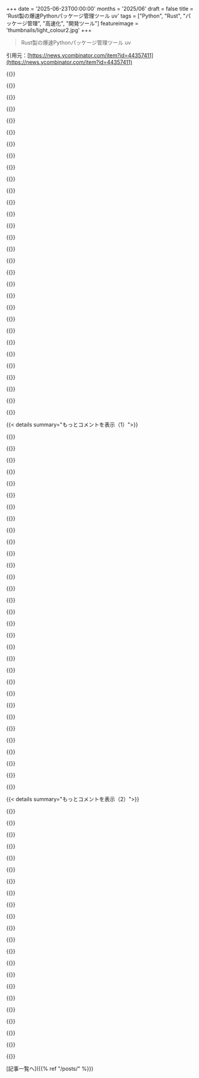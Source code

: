 +++
date = '2025-06-23T00:00:00'
months = '2025/06'
draft = false
title = 'Rust製の爆速Pythonパッケージ管理ツール uv'
tags = ["Python", "Rust", "パッケージ管理", "高速化", "開発ツール"]
featureimage = 'thumbnails/light_colour2.jpg'
+++

> Rust製の爆速Pythonパッケージ管理ツール uv

引用元：[https://news.ycombinator.com/item?id=44357411](https://news.ycombinator.com/item?id=44357411)




{{<matomeQuote body="以前はvenvとpipで十分って思ってたけど、共有サーバーでpipが遅いしキャッシュで容量食うしで困ってuvにしたら全部うまくいったんだ。<br>まだ使ってないなら、たった5分試してみて損はないよ。" userName="acheong08" createdAt="2025/06/23 18:56:33" color="#45d325">}}




{{<matomeQuote body="uvはmiseみたいなもっといろんな言語に対応してるツールと比べてどうなんだろう？<br>俺はmiseにASDFから乗り換えたんだけどさ。" userName="psychoslave" createdAt="2025/06/23 20:00:29" color="">}}




{{<matomeQuote body="req.txtなんてマジ最悪。<br>uvとかPoetry, PDMみたいな新しいツールを使ったら、もうpipとreq.txtには戻れないよ、マジでめちゃくちゃだから。<br>uvは超速くて最高だけど、まだちょっと荒削りなとこやバグもあるね。" userName="espdev" createdAt="2025/06/23 19:27:30" color="#ff5733">}}




{{<matomeQuote body="pipのキャッシュが容量食ってたって話だけど、uvはストレージの使い方うまい？<br>もしそうなら、具体的にどうやって？（共有したりとか？）" userName="yjftsjthsd-h" createdAt="2025/06/23 20:06:53" color="#ff33a1">}}




{{<matomeQuote body="俺たちはpyproject.tomlからreq.txtを作るのにuvを使ってるよ。<br>ロックされたバージョンを得るためにね。<br>Makefileでの例はこんな感じ。<br>＜code＞uv pip compile pyproject.toml -o requirements.txt＜/code＞<br>＜code＞uv pip compile --extra=dev pyproject.toml -o requirements.dev.txt＜/code＞" userName="kortex" createdAt="2025/06/23 20:47:07" color="#ff5733">}}




{{<matomeQuote body="2009年頃にpipとvenvを使ってたの覚えてるな。<br>5〜10年前に確認した時は、コミュニティではDocker使うのが主流って話だったけど、今はそうじゃないの？" userName="_vya7" createdAt="2025/06/23 20:51:35" color="">}}




{{<matomeQuote body="コメント5のreq.txtを作るのって何のため？<br>古いCI/CDパイプラインをサポートするためとか？<br>uv.lockでロックされたバージョンとか全部含まれてるんだから、それで十分じゃない？" userName="espdev" createdAt="2025/06/23 22:33:04" color="#ff5733">}}




{{<matomeQuote body="uvのマジで最高な機能は、これまでのvenvを使ったやり方とそのまま使えること。<br>ただ＜code＞uv venv＜/code＞って打てばいいんだぜ。" userName="tomjakubowski" createdAt="2025/06/23 21:21:56" color="#45d325">}}




{{<matomeQuote body="uvは大好きだけど、一つだけ注意点がある。<br>uvxだけは触るな。<br>あれで何時間も無駄にしたんだ。<br>なんであれがあるのかは分かるけど、組み込みのフットガン（危険な機能）だと思うよ。<br>uvxを避けていれば、問題なく使えるさ。" userName="oofbey" createdAt="2025/06/23 21:52:03" color="#38d3d3">}}




{{<matomeQuote body="残念だけど、uWSGIみたいにすごく大事なライブラリがuvと根本的に互換性がないんだ。<br>そのせいで、カスタムuWSGIを使ってる俺のアプリは全部ロールバックしなきゃいけなかったよ。" userName="level09" createdAt="2025/06/24 13:26:40" color="">}}




{{<matomeQuote body="俺がuvに乗り換えてないのはRuffでの経験があるからなんだよね。<br>Ruffは「Flake8、isort、Blackとドロップインパリティ」って言うけど、あれ全然本当じゃない。<br>少なくともisortに関しては、Ruffは自分たちがやりたいことだけ再実装して、もし機能とか設定が足りないなら、Ruffから昔のisortツールを呼び出せって言うんだよ。それ何の意味があるの？<br>Ruffはただ既存のいろんなツールを部分的に再実装して、新しいのをちょっと追加しただけじゃん。<br>だからRuffを使うと、結局使うツールの数はまた増えることになるし、Pylintがやってること全部はやってくれない。<br>uvへの移行については、Poetryより「速い」ってこと以外に、どんなメリットがあるのか良い話を聞かないんだよね。<br>今唯一知ってるユニークな点は、uvがPython自体をインストールできることで、Pyenvみたいなツールがいらなくなることくらいかな。<br>それは興味あるけど、「速い」だけじゃ十分な理由にならないんだよ。" userName="bmitc" createdAt="2025/06/23 22:52:40" color="">}}




{{<matomeQuote body="興味本位なんだけど、何が上手くいかなかったの？<br>俺はmiseの中で(そして外でも)Justをよく使ってるよ、ほとんど埋め込みシェルとかPythonスクリプトでね。<br>miseのタスクもちょっと使ったけど、俺にはそんなに便利さを感じなかったかな。<br>それともShebang付きのJustfileのこと？<br>どっちにしても、どんな問題に当たったか知りたいな（手伝えるかもだし）。" userName="pentaphobe" createdAt="2025/06/24 19:28:20" color="">}}




{{<matomeQuote body="uvは同じパッケージをハードリンクするから、仮想環境を追加しても容量がすごく少なくて済むんだよ。" userName="fsh" createdAt="2025/06/23 20:12:05" color="">}}




{{<matomeQuote body="pipもuvもパッケージは~/.cacheにキャッシュするんだけど、uvはそれを/tmpに変えたり、コピーじゃなくてシンボリックリンクにしたりできるんだ。" userName="acheong08" createdAt="2025/06/23 21:58:05" color="">}}




{{<matomeQuote body="ただし、マウントポイントを跨いじゃう場合は別だけどね、uvがちゃんと警告してくれるから大丈夫。" userName="snerbles" createdAt="2025/06/23 20:32:22" color="">}}




{{<matomeQuote body="俺は両方使ってるよ！<br>uvはmiseでグローバルに入れた。<br>それでuvのツールは“mise use -g pipx:foo”みたいに管理できるんだ。" userName="wrboyce" createdAt="2025/06/23 20:06:48" color="">}}




{{<matomeQuote body="パッケージ管理ツールの「これが正解」みたいなアドバイスって毎年変わるよね。<br>ちょっと前はvenvだったのに、pipenv、poetry、docker、そして今はuv。<br>これでエコシステムが落ち着いてくれるといいけど、どうなるかな。" userName="unclad5968" createdAt="2025/06/23 21:08:21" color="">}}




{{<matomeQuote body="俺にとって一番大きかったのはね、uvが説明するのがめちゃくちゃ簡単で、特にPythonを毎日書くわけじゃない人にとって、使うのが本当に楽ってこと。<br>pipとかだと、コンフィグファイルとvenvで、まず適切なvenvを用意するのに2ステップくらい覚えなきゃいけない — 作って、そこにインストールする — し、テスト実行とかスクリプト実行するたびに、変なShebang形式か、venvをactivateすることを覚えなきゃいけない。<br>エラーメッセージも全然助けにならないし。まぁ、あのセットアップは標準化されてないし公式にお墨付きがあるわけじゃないから仕方ないのかもだけど。<br>とにかく、「Import Errors」とvenvを脳内で繋げる作業を叩き込まないといけないんだよね。<br>できなくはないけど、慣れてない人にこれを教える時に、ツール全体がどれだけ…「ややこしい」って言葉が良いかな…かを思い知らされたよ。<br>それが今、チームメンバーは「uv run」、「uv add」、「uv sync」だけ覚えればいいんだ。<br>これで全体がすごく楽になったし、彼らにとっても全然抵抗がなくなったね。" userName="tetha" createdAt="2025/06/23 20:45:12" color="#ff33a1">}}




{{<matomeQuote body="uvはnpmとかああいう感じだと思っていいよ。<br>新しいPythonのpyproject.tomlはpackage.jsonに似てて、プロジェクトの説明とか依存関係を定義するんだ。<br>uvはこれを使うツールで、依存関係管理、ビルド、PyPi公開、テストとかのフック追加がすっごく簡単。<br>package.jsonとかなり似てるね。<br>仮想環境も自動で面倒見てくれるけど、自分でやってもOKだよ。" userName="varikin" createdAt="2025/06/24 01:45:45" color="#38d3d3">}}




{{<matomeQuote body="君はuvがどれだけ“速い”か、多分甘く見てるね。<br>マジで全然違うんだよ。<br>僕が切り替えた理由であり、今も言ってるのが、「uvは速すぎて、何かやってるか分からないくらい」って言葉。<br>最初に使った時、ちゃんと動いてるか確認したもん。<br>使わない理由（別のマネージャー不要とかpipで十分とか）も聞いたけど、正直あんまり納得できないかな。<br>でもpoetry使ってるなら、絶対乗り換えるべき！<br>uvは待ち時間がないpoetryだよ。<br>一番複雑なやつでも一日でいけるはず。<br>僕が時間かかったのはdockerをuv用に組み直したからだけど、それはdockerのせいであってuvのせいじゃないよ。" userName="projectdelphai" createdAt="2025/06/25 06:54:24" color="#38d3d3">}}




{{<matomeQuote body="あー、なるほどね、ありがとう！<br>もしかしたらもう直ってるかもだけど、<br>もっと色々移す前に、今すぐ試してぶっ壊してみるつもりだよ。" userName="pentaphobe" createdAt="2025/06/26 16:47:44" color="">}}




{{<matomeQuote body="ユーザーのホームのキャッシュフォルダに、インストールした全パッケージのグローバルキャッシュがあるんだ。" userName="kissgyorgy" createdAt="2025/06/23 21:03:57" color="">}}




{{<matomeQuote body="最近、実験的なリポジトリで似た話あったね。「ちょー簡単、$uv a b cだけ」ってやつ。<br>裏側は結構無駄があるっぽい？<br>でもね、標準のGNU-Debian-Ubuntu環境で問題なくスムーズに動いたんだ。" userName="mistrial9" createdAt="2025/06/23 22:23:40" color="">}}




{{<matomeQuote body="俺も自分で切り替えてみたんだ。<br>思ってたよりずっと簡単でスムーズだったね。" userName="PeterStuer" createdAt="2025/06/24 08:12:17" color="">}}




{{<matomeQuote body="俺は「別に試す必要ないな」ってコメントしに来たんだけど、<br>そのコメント読んで、今すぐ試してみようって気になったよ！" userName="ed_elliott_asc" createdAt="2025/06/23 20:57:22" color="">}}




{{<matomeQuote body="マジそれ！<br>最近miseで開発環境いくつか作ったんだけど、古いのはpoetryで新しいのはuvなんだ。<br>uvはマジでサクサク動くね。<br>夜と昼くらい違うよ！" userName="icedchai" createdAt="2025/06/23 22:50:43" color="#ff5733">}}




{{<matomeQuote body="Pip-toolsとrequirements.txtで乗り切ってきたけどさ、uv試したらマジでもう戻れないね！超速くて便利なんだわ。" userName="aequitas" createdAt="2025/06/23 19:48:13" color="#38d3d3">}}




{{<matomeQuote body="uv初めて使った時、あまりに速すぎて絶対なんか間違えたと思ったよ！pipとは全然違う速さだったね。" userName="polivier" createdAt="2025/06/23 18:17:27" color="#785bff">}}




{{<matomeQuote body="uvでも200msかかることあるし、エンター押してからプロンプト出るまで微妙に遅延感じるんだよね。Poetryならコーヒー淹れて待てば終わってるのに。" userName="tux3" createdAt="2025/06/23 19:14:55" color="#785bff">}}




{{<matomeQuote body="pipenvやPoetryが出てきた時も、きっと同じこと言われてたんだろうね。なんか面白いわ。" userName="Numerlor" createdAt="2025/06/23 20:09:25" color="">}}




{{< details summary="もっとコメントを表示（1）">}}

{{<matomeQuote body="前の会社でPoetryが依存関係の解決に何分もかかったことがあったよ。絶対壊れてると思ったけど、まぁ最後には終わったかな。" userName="icedchai" createdAt="2025/06/23 22:51:59" color="#45d325">}}




{{<matomeQuote body="Poetryが遅すぎて待ってられなくてさ、キャッシュとリスト全部消してパッケージ再インストールした方が早いと思ったことあるわ。uv試したら即乗り換えたね。" userName="projectdelphai" createdAt="2025/06/25 06:56:24" color="#ff5c5c">}}




{{<matomeQuote body="lol。うんうん、俺もやったやった。haha。前の会社はpoetry.lockの大量更新にめちゃ厳しかったから、あの時はできなかったけどね。" userName="icedchai" createdAt="2025/06/25 14:04:19" color="#ff33a1">}}




{{<matomeQuote body="俺も同じくlol！マジでスムーズすぎてPythonじゃないみたいだよ。" userName="baby" createdAt="2025/06/23 18:18:07" color="#ff5733">}}




{{<matomeQuote body="そりゃそうだ、Rust製だからね。😊" userName="johnfn" createdAt="2025/06/23 19:38:39" color="">}}




{{<matomeQuote body="俺もつい先週同じ経験したとこでさ、絶対おかしいだろって思ったよ。もう完全に乗り換え組だね。" userName="augustflanagan" createdAt="2025/06/23 18:37:11" color="#38d3d3">}}




{{<matomeQuote body="俺もそうだよ！<br>最初は疑ってたけど、使ってみたら手放せなくなったわ。<br>まじ爆速！" userName="nialse" createdAt="2025/06/23 18:28:04" color="">}}




{{<matomeQuote body="uvとruffは”車輪の再発明はするな”って意見への反例だね。<br>ただやるんじゃなくて、目的があれば桁違いに良いものを作れるんだ。" userName="theLiminator" createdAt="2025/06/23 17:43:25" color="#ff5c5c">}}




{{<matomeQuote body="Pythonのパッケージ管理の歴史を見ると、みんな今のやり方より良いものが作れるって思ってるのがよく分かるね。" userName="0cf8612b2e1e" createdAt="2025/06/23 18:09:01" color="">}}




{{<matomeQuote body="車輪を再発明したんじゃなくて、”ただ”木をもっと丈夫な素材に変えて、10倍速く回れるようにしたってことだね！" userName="eviks" createdAt="2025/06/23 17:58:07" color="#ff5733">}}




{{<matomeQuote body="正直、「車輪の再発明はするな」って言葉、全く意味分かんないんだよね。<br>いつまでも木製の円盤を車輪にしてるわけじゃないだろ？<br>もっと良い車輪はずっと発明してきたんだから、ソフトウェアでも同じことやろうぜ！" userName="mort96" createdAt="2025/06/23 18:27:58" color="#ff33a1">}}




{{<matomeQuote body="具体的に何が変わって速くなったのか気になるな。<br>PythonからRustに変えただけでネットワークやファイルI/Oは速くならないでしょ？<br>多分、良いアルゴリズムを選んだり、並列化したりしたおかげだと思うんだ。<br>PythonかRustかっていうよりね。（Pythonで並列化しにくくてRustで簡単なら話は別だけど）" userName="socalgal2" createdAt="2025/06/23 18:48:57" color="#ff33a1">}}




{{<matomeQuote body="uvは純粋にパフォーマンスを良くしただけなんだ。<br>Pythonの環境管理とかパッケージングの仕組み自体は何も変えてないよ。<br>改善はPythonビルドシステムエコシステム全体の頑張りと合意形成のおかげなんだ。" userName="nickelpro" createdAt="2025/06/23 19:16:24" color="#38d3d3">}}




{{<matomeQuote body="”桁違いに良い”って言葉について。<br>関係ないけど、”10倍”っていう短い言い方があるのに、なんでそのフレーズ使うんだろうね？不思議。" userName="jjtheblunt" createdAt="2025/06/23 18:25:36" color="">}}




{{<matomeQuote body="いや、実は違うんだ。<br>uvの主な違いの一つは、もうvenvのこと考えなくていいってことだよ。<br>最近のPyConで作者の一人が話してる動画がこれだよ:<br>https://www.youtube.com/watch?v=CV8KRvWKYDw<br>（他の場所で貼ったのとは別の動画ね）" userName="globular-toast" createdAt="2025/06/23 20:20:07" color="#45d325">}}




{{<matomeQuote body="XMLがあるのにJSONを発明した理由を聞かれた時、Douglas Crockfordは言ったんだ。<br>「車輪を再発明することの良い点は、丸いものが手に入ることだ」ってね。<br>https://scripting.wordpress.com/2006/12/20/scripting-news-fo..." userName="simonw" createdAt="2025/06/23 19:04:51" color="#785bff">}}




{{<matomeQuote body="uvってどうやって動くの？venvを作るんだよ。ここで言うのはPEP 405の概念で、Pythonの”venv”モジュールじゃないからね。" userName="nickelpro" createdAt="2025/06/23 21:10:54" color="">}}




{{<matomeQuote body="プログラムはいつも外部リソース待ちだからスクリプト言語の遅さは関係ないって言うけど、それウソだよ。計算が多い場合や、抽象化を重ねるとマジで遅くなる。プロファイルしたことないなら絶対やるべき！<br>あと、動的言語はマルチスレッドが苦手。コンパイル言語にすると100倍速くなることもザラにあるんだ。<br>動的言語がダメってわけじゃなくて、パフォーマンスの現実を知ってほしいんだよね。" userName="jerf" createdAt="2025/06/23 21:05:15" color="#785bff">}}




{{<matomeQuote body="実装の細かいことはどうでもいいんだよ。uvはPEP 405に従ってるかもだけど、そうじゃなくてもうまくいく。<br>大事なのは、他のPythonパッケージ管理ツールにあるような余計な面倒なことがないってこと。" userName="lmm" createdAt="2025/06/24 01:27:38" color="">}}




{{<matomeQuote body="uvがインタープリターの切り替えをすごく簡単にするところには同意しないな。3.11から3.12へ簡単に変えられるのはpybiの考え方だ。<br>他のツールでもできるけど、uvに組み込まれてると違う設定をブートストラップしやすいんだよね。" userName="0cf8612b2e1e" createdAt="2025/06/23 19:36:22" color="">}}




{{<matomeQuote body="uvがPEP 405に従ってるってのは超大事なんだよ。それがuvを単なる実装の一部にしてるんだ。<br>uvを他のツールと入れ替えても開発環境を変えなくていい。<br>これこそが標準の目的なんだから。" userName="nickelpro" createdAt="2025/06/24 02:34:51" color="#ff5c5c">}}




{{<matomeQuote body="＞ 動的スクリプト言語はマルチスレッドとか複数コア使うのが苦手...<br>この制限がない動的スクリプト言語ってどんなのがあるの？例を教えてほしいな。<br>私、その辺詳しくないんだよね。" userName="RhysU" createdAt="2025/06/23 22:08:34" color="">}}




{{<matomeQuote body="低レベル言語が速いのは分かるけど、パッケージマネージャーって計算そんなにしないんだよ。<br>主な仕事はダウンロード、解凍、ファイル書き込み。<br>依存関係の制約解消もボトルネックじゃない。<br>JavaScriptなら1000件並列ダウンロードとか超簡単だよ。解凍や書き込みも並列でいけるはず（Pythonは知らないけど）。" userName="socalgal2" createdAt="2025/06/23 21:24:34" color="#785bff">}}




{{<matomeQuote body="確かにpyenvより速くて良いけど、仮想環境っていう仕組み自体はuvが発明したわけじゃないんだ。<br>uvは他のツールよりPythonエコシステムを上手くやってるけど、やってることは関連するPEPで決まってる標準的なことだよ。" userName="nickelpro" createdAt="2025/06/23 19:37:45" color="#ff33a1">}}




{{<matomeQuote body="JSONのどこが変なの？<br>個人的にはバイナリデータに対応してないのが残念なくらいかな。<br>base64にするのがちょっと面倒だよね。" userName="simonw" createdAt="2025/06/23 21:12:27" color="">}}




{{<matomeQuote body="「order of magnitude」って言葉、対数スケールでしょ。3.16倍から31.6倍くらいの間ってことだと思うよ。" userName="bxparks" createdAt="2025/06/23 18:42:44" color="">}}




{{<matomeQuote body="標準に従うってことは、昔のPythonの失敗を永遠に残すってことじゃない？標準があるから進歩できないんでしょ。uvがすごいのは標準に従ってない部分でしょ、きっと。" userName="lmm" createdAt="2025/06/24 03:16:22" color="#ff5c5c">}}




{{<matomeQuote body="ロックファイルって標準で決まってるの？それともuv独自の仕様なの？" userName="pityJuke" createdAt="2025/06/23 20:26:30" color="">}}




{{<matomeQuote body="uvが他のより全然速くないって言ってるけど、それは間違いだよ。実際は速いんだ。Pythonはみんなが思ってるよりずっと遅いんだよ。エンジニアはそれに気づいてない人が多いんじゃないかな。" userName="jerf" createdAt="2025/06/24 13:44:59" color="#785bff">}}




{{<matomeQuote body="標準がいっぱいあってカオス、みたいなxkcdの漫画あるよね、それだ。" userName="psunavy03" createdAt="2025/06/23 22:12:00" color="">}}

{{</details>}}




{{< details summary="もっとコメントを表示（2）">}}

{{<matomeQuote body="車輪の再発明って言うけどさ、車のタイヤだって昔と今じゃ全然違うでしょ？技術が進歩すれば見た目は同じでも性能は全然違うものになるんだよ。uvもタイヤみたいなもんじゃない？" userName="haiku2077" createdAt="2025/06/23 18:52:51" color="#45d325">}}




{{<matomeQuote body="「車輪の再発明」って、車輪っていう概念そのものを再発明するって意味だと思ってた。Boring companyとかTeslaが考えてる地下トンネルのやつみたいにね。速いパッケージマネージャーはただの速いパッケージマネージャーで、概念は変わらないんじゃない？" userName="aalimov_" createdAt="2025/06/23 18:51:57" color="">}}




{{<matomeQuote body="Pythonのパッケージ管理、マジでひどかったよね。みんな同じ失敗繰り返してただけ。でもuvは初めてその悪い流れを断ち切ったんだ。PythonじゃなくてRustで作られてるからかな。" userName="lmm" createdAt="2025/06/24 01:29:38" color="#785bff">}}




{{<matomeQuote body="Rustだから速いんじゃなくて、アルゴリズムと設計のおかげで速いんだよって話だよ。<br>uvの動画でもRustじゃなくて設計での最適化が主な高速化要因だって言ってた。<br>あと、人を馬鹿にするのはやめな。<br>C/C++とかassemblyでAAAゲーム作ったことあるから、最適化や動的言語のことも知ってるんだ。<br>「Rustだから速い！」って嘘に騙されないで。<br>速い理由はそこじゃないんだよ。" userName="socalgal2" createdAt="2025/06/24 17:42:09" color="#45d325">}}




{{<matomeQuote body="ちょっとした注意点なんだけど、すごく低スペックな環境（例えばAWS T2.microでWindowsとか）だと、uvが同時にダウンロードしすぎてタイムアウトすることがあるよ。<br>そんな時は、環境変数UV_CONCURRENT_DOWNLOADSを使ってダウンロード数を1とか2に制限すると良いよ。<br>これは極端な例だけど、uvはモジュールごとにスレッド作るのが積極的すぎると思うんだ。<br>サーバーごとの通信速度を見て自動調整するべきじゃないかな。" userName="larkost" createdAt="2025/06/23 20:19:23" color="#ff5733">}}




{{<matomeQuote body="全然極端じゃないよ。<br>みんな趣味の開発とかで一番安くて小さいVPSよく使うもん。<br>私も使ってるよ（AWSじゃないけど）。<br>情報共有ありがとう！<br>uvが自動で検知してくれるようになると良いね。" userName="ehsankia" createdAt="2025/06/23 20:38:30" color="">}}




{{<matomeQuote body="uvは大規模プロジェクトだとファイルディスクリプタが足りなくなったりすることもあるし、インストールが毎回同じ結果になるわけじゃない（再現性がない）んだ。<br>まだ成熟が必要だね。" userName="choppaface" createdAt="2025/06/24 06:47:16" color="#ff5c5c">}}




{{<matomeQuote body="uvのuv add ＜mydependencies＞ --script mycoolscript.pyって書き方と、#!/usr/bin/env -S uv runをスクリプトの先頭につけるのがすごく気に入ってるよ。<br>これでPythonスクリプトを簡単に実行できるのが最高！" userName="leonheld" createdAt="2025/06/23 17:39:58" color="">}}




{{<matomeQuote body="uvのinline dependency機能を使って、AI（Claude）に指示書なしでPythonスクリプト作らせてみたんだ。<br>URLを指定したら、httpxとbeautifulsoupを使ってスクレイピングして、ページのリンク（URLとテキスト）をCSVで返すスクリプトだよ。<br>ちゃんとdependenciesも指定してくれた。<br>ここでその結果が見れるよ: https://claude.ai/share/57d5c886-d5d3-4a9b-901f-27a3667a8581" userName="simonw" createdAt="2025/06/23 18:12:43" color="#ff5c5c">}}




{{<matomeQuote body="去年Simon Willisonさんの投稿見てから、彼のuvシステム指示をLLMでいつも使わせてもらってます、ありがとう！<br>「XYZのPythonスクリプトちょうだい」ってAIに頼んで、uv runで実行できるのがめちゃくちゃ便利だよ。<br>AIがdependenciesがインストールされてないって困ったり、起動方法を知らなかったりすることが多いから、「実行する時はuv run script-name.pyを使ってね。<br>dependenciesは自動でインストールされるから。Stdlibsはdependencies配列に書かなくていいよ」って指示も追加したんだ。<br>AIがStdlib（例えばjson）をdependenciesに入れようとして混乱するのを防ぐためだよ。" userName="sunaookami" createdAt="2025/06/23 19:09:32" color="#38d3d3">}}




{{<matomeQuote body="私の経験だと、Claude Sonnetはuv scriptの書き方を忘れちゃうことが多いんだよね。<br>だいたいuv projectの書き方を使いたがるから、毎回ドキュメントをコピペして教えてあげてる感じ。" userName="varunneal" createdAt="2025/06/23 18:17:21" color="">}}




{{<matomeQuote body="俺が見つけてきてやったぜ。<br>これ見てくれよ → https://github.com/shakefu/cursor-rules/blob/f4dffbbf04ce99f..." userName="bilbo-b-baggins" createdAt="2025/06/24 09:59:37" color="">}}




{{<matomeQuote body="Marimo.ioとuvの組み合わせ最高！uv入れるだけで再現性高いアプリすぐ作れるんだって。めっちゃホットな組み合わせだね！" userName="jsilence" createdAt="2025/06/23 18:06:31" color="#45d325">}}




{{<matomeQuote body="uvのおかげで、環境管理とか気にせず気軽にスクリプト書けるようになったんだ。超便利だよ！<br>詳しくはこれ見てね！<br>https://everything.intellectronica.net/p/the-little-scripter<br>https://www.youtube.com/watch?v=8LB7e2tKWoI<br>https://github.com/intellectronica/ez-mcp" userName="intellectronica" createdAt="2025/06/23 17:49:58" color="#45d325">}}




{{<matomeQuote body="ごめん！前のコメントの例を勘違いしてたわ。指摘は無視してね。プロジェクトで`uv add --script`を使う話を`uv add`と間違えてただけ。彼らはドキュメントいっぱい載せてるけど、`run --with`かPEP723サポートがもっと気に入ると思うよ。ドキュメントのリンクこれね！<br>https://docs.astral.sh/uv/guides/scripts/" userName="kristjansson" createdAt="2025/06/23 18:03:46" color="">}}




{{<matomeQuote body="あれ？そのPEP723サポートって、最初のコメントの人がまさに使ってることじゃないの？" userName="misnome" createdAt="2025/06/23 18:13:38" color="">}}




{{<matomeQuote body="「mydependencies」って何？設定ファイルのこと？" userName="oblio" createdAt="2025/06/23 22:55:12" color="">}}




{{<matomeQuote body="ごめんね、「mydependencies」はPyPIから取ってくるパッケージのことだよ。<br>`pip install ...`みたいな感じで使うやつね。" userName="leonheld" createdAt="2025/06/24 09:27:33" color="">}}




{{<matomeQuote body="最近使い始めたんだけど、pipに慣れてると速すぎてマジで混乱する！終わったのか分かんないくらいあっという間だったんだよね…" userName="mh-" createdAt="2025/06/23 17:25:00" color="#ff5c5c">}}




{{<matomeQuote body="ちょっと前にuv試したんだけど、速さと使いやすさにマジで衝撃受けたよ。もうpip使う理由ないし、Pythonだけならcondaもいらないんじゃない？" userName="pu_pe" createdAt="2025/06/23 17:35:21" color="#ff33a1">}}




{{<matomeQuote body="pyenvとかpoetryもいらなくなりそう！" userName="oceansky" createdAt="2025/06/23 17:52:30" color="#38d3d3">}}

{{</details>}}



[記事一覧へ]({{% ref "/posts/" %}})
